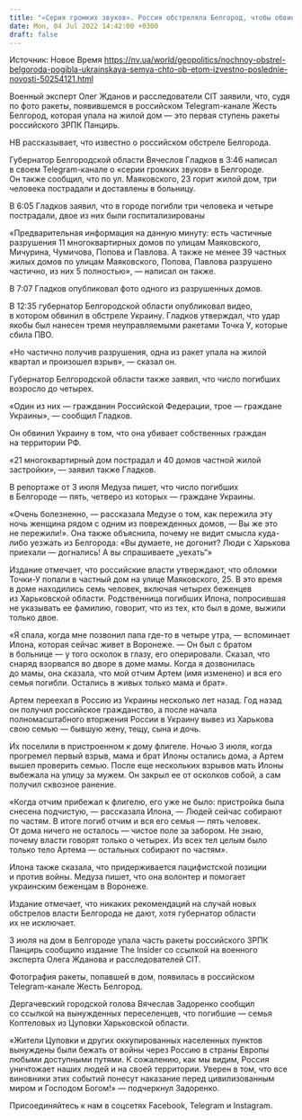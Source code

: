 ```yaml
---
title: "«Серия громких звуков». Россия обстреляла Белгород, чтобы обвинить ВСУ — что об этом известно"
date: Mon, 04 Jul 2022 14:42:00 +0300
draft: false
---
```

Источник: Новое Время https://nv.ua/world/geopolitics/nochnoy-obstrel-belgoroda-pogibla-ukrainskaya-semya-chto-ob-etom-izvestno-poslednie-novosti-50254121.html


 Военный эксперт Олег Жданов и расследователи CIT заявили, что, судя по фото ракеты, появившемся в российском Telegram-канале Жесть Белгород, которая упала на жилой дом — это первая ступень ракеты российского ЗРПК Панцирь.

НВ рассказывает, что известно о российском обстреле Белгорода.

Губернатор Белгородской области Вячеслов Гладков в 3:46 написал в своем Telegram-канале о «серии громких звуков» в Белгороде. Он также сообщил, что по ул. Маяковского, 23 горит жилой дом, три человека пострадали и доставлены в больницу.

В 6:05 Гладков заявил, что в городе погибли три человека и четыре пострадали, двое из них были госпитализированы

«Предварительная информация на данную минуту: есть частичные разрушения 11 многоквартирных домов по улицам Маяковского, Мичурина, Чумичова, Попова и Павлова. А также не менее 39 частных жилых домов по улицам Маяковского, Попова, Павлова разрушено частично, из них 5 полностью», — написал он также.

В 7:07 Гладков опубликовал фото одного из разрушенных домов.

В 12:35 губернатор Белгородской области опубликовал видео, в котором обвинил в обстреле Украину. Гладков утверждал, что удар якобы был нанесен тремя неуправляемыми ракетами Точка У, которые сбила ПВО.

«Но частично получив разрушения, одна из ракет упала на жилой квартал и произошел взрыв», — сказал он.

Губернатор Белгородской области также заявил, что число погибших возросло до четырех.

«Один из них — гражданин Российской Федерации, трое — граждане Украины», — сообщил Гладков.

Он обвинил Украину в том, что она убивает собственных граждан на территории РФ.

«21 многоквартирный дом пострадал и 40 домов частной жилой застройки», — заявил также Гладков.

В репортаже от 3 июля Медуза пишет, что число погибших в Белгороде — пять, четверо из которых — граждане Украины.

«Очень болезненно, — рассказала Медузе о том, как пережила эту ночь женщина рядом с одним из поврежденных домов, — Вы же это не пережили!». Она также объяснила, почему не видит смысла куда-либо уезжать из Белгорода: «Вы думаете, не догонит? Люди с Харькова приехали — догнались! А вы спрашиваете „уехать“»

 Издание отмечает, что российские власти утверждают, что обломки Точки-У попали в частный дом на улице Маяковского, 25. В это время в доме находились семь человек, включая четырех беженцев из Харьковской области. Родственница погибших Илона, попросившая не указывать ее фамилию, говорит, что из тех, кто был в доме, выжили только двое.

«Я спала, когда мне позвонил папа где-то в четыре утра, — вспоминает Илона, которая сейчас живет в Воронеже. — Он был с братом в больнице — у того осколок в глазу, его оперировали. Сказал, что снаряд взорвался во дворе в доме мамы. Когда я дозвонилась до мамы, она сказала, что мой отчим Артем (имя изменено) и вся его семья погибли. Остались в живых только мама и брат».

 Артем переехал в Россию из Украины несколько лет назад. Год назад он получил российское гражданство, а после начала полномасштабного вторжения России в Украину вывез из Харькова свою семью — бывшую жену, тещу, сына и дочь.

 Их поселили в пристроенном к дому флигеле. Ночью 3 июля, когда прогремел первый взрыв, мама и брат Илоны остались дома, а Артем вышел проверить семью. После еще нескольких взрывов мать Илоны выбежала на улицу за мужем. Он закрыл ее от осколков собой, а сам получил сквозное ранение.

«Когда отчим прибежал к флигелю, его уже не было: пристройка была снесена подчистую, — рассказала Илона, — Людей сейчас собирают по частям. В итоге погиб отчим и вся его семья — пять человек. От дома ничего не осталось — чистое поле за забором. Не знаю, почему власти говорят только о четырех. Из всех тел целым было только тело Артема — остальных собирают по частям».

Илона также сказала, что придерживается пацифистской позиции и против войны. Медуза пишет, что она волонтер и помогает украинским беженцам в Воронеже.

Издание отмечает, что никаких рекомендаций на случай новых обстрелов власти Белгорода не дают, хотя губернатор области их не исключает.

3 июля на дом в Белгороде упала часть ракеты российского ЗРПК Панцирь сообщило издание The Insider со ссылкой на военного эксперта Олега Жданова и расследователей CIT.

Фотография ракеты, попавшей в дом, появилась в российском Telegram-канале Жесть Белгород.

Дергачевский городской голова Вячеслав Задоренко сообщил со ссылкой на вынужденных переселенцев, что погибшие — семья Коптеловых из Цуповки Харьковской области.

«Жители Цуповки и других оккупированных населенных пунктов вынуждены были бежать от войны через Россию в страны Европы любыми доступными путями. К сожалению, как мы видим, Россия уничтожает наших людей и на своей территории. Уверен в том, что все виновники этих событий понесут наказание перед цивилизованным миром и Господом Богом!» — подчеркнул Задоренко.

Присоединяйтесь к нам в соцсетях Facebook, Telegram и Instagram.
